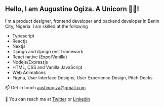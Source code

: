 ## Hello, I am Augustine Ogiza. A Unicorn 👋🎉!

I'm a product designer, frontend developer and backend developer in Benin City, Nigeria.
I am skilled at the following

- Typescript
- Reactjs
- Nextjs
- Django and django rest framework
- React native (Expo/Vanilla)
- Nodejs/Expressjs
- HTML, CSS and Vanilla JavaScript
- Web Animations
- Figma, User Interface Designs, User Experience Design, Pitch Decks

📫 Get in touch [austinogiza@gmail.com](austinogiza@gmail.com)

📧 You can reach me at
[Twitter](https://twitter.com/austinogiza) or
[Linkedin](https://www.linkedin.com/in/augustine-ogiza-b1730691/)
